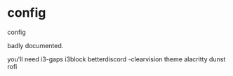 # config
config

badly documented. 

you'll need 
i3-gaps
i3block
betterdiscord
-clearvision theme
alacritty
dunst
rofi 
